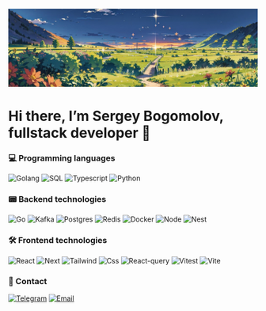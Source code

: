 ![Header](https://github.com/SergeyBogomolovv/sergeybogomolovv/blob/main/assets/bg.png?raw=true)

# Hi there, I’m Sergey Bogomolov, fullstack developer 👋

### 💻 Programming languages

![Golang](https://img.shields.io/badge/Golang-black?style=for-the-badge&logo=go)
![SQL](https://img.shields.io/badge/SQL-black?style=for-the-badge&logo=postgresql)
![Typescript](https://img.shields.io/badge/Typescript-black?style=for-the-badge&logo=typescript)
![Python](https://img.shields.io/badge/Python-black?style=for-the-badge&logo=python)

### 📟 Backend technologies
![Go](https://img.shields.io/badge/Golang-black?style=for-the-badge&logo=go)
![Kafka](https://img.shields.io/badge/kafka-black?style=for-the-badge&logo=apachekafka)
![Postgres](https://img.shields.io/badge/postgresql-black?style=for-the-badge&logo=postgresql)
![Redis](https://img.shields.io/badge/redis-black?style=for-the-badge&logo=redis)
![Docker](https://img.shields.io/badge/Docker-black?style=for-the-badge&logo=docker)
![Node](https://img.shields.io/badge/node-black?style=for-the-badge&logo=node.js)
![Nest](https://img.shields.io/badge/nest.js-black?style=for-the-badge&logo=nestjs)

### 🛠️ Frontend technologies

![React](https://img.shields.io/badge/React-black?style=for-the-badge&logo=react)
![Next](https://img.shields.io/badge/Next.js-black?style=for-the-badge&logo=next.js)
![Tailwind](https://img.shields.io/badge/tailwindcss-black?style=for-the-badge&logo=tailwindcss)
![Css](https://img.shields.io/badge/css-black?style=for-the-badge&logo=css3)
![React-query](https://img.shields.io/badge/react_query-black?style=for-the-badge&logo=reactquery)
![Vitest](https://img.shields.io/badge/vitest-black?style=for-the-badge&logo=vitest)
![Vite](https://img.shields.io/badge/vite-black?style=for-the-badge&logo=vite)

### 📱 Contact

[![Telegram](https://img.shields.io/badge/Telegram-black?style=for-the-badge&logo=telegram)](https://telegram.me/grekassoq)
<a href='mailto:bogomolovs693@gmail.com'>![Email](https://img.shields.io/badge/email-black?style=for-the-badge&logo=gmail)</a>
